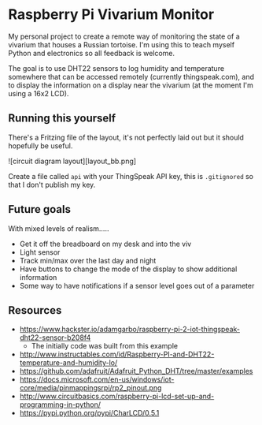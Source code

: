 # Raspberry Pi Vivarium Monitor

My personal project to create a remote way of monitoring the state of a vivarium that houses a Russian tortoise. I'm using this to teach myself Python and electronics so all feedback is welcome.

The goal is to use DHT22 sensors to log humidity and temperature somewhere that can be accessed remotely (currently thingspeak.com), and to display the information on a display near the vivarium (at the moment I'm using a 16x2 LCD).

## Running this yourself

There's a Fritzing file of the layout, it's not perfectly laid out but it should hopefully be useful.

![circuit diagram layout][layout_bb.png]

Create a file called `api` with your ThingSpeak API key, this is `.gitignored` so that I don't publish my key.

## Future goals

With mixed levels of realism.....

* Get it off the breadboard on my desk and into the viv 
* Light sensor
* Track min/max over the last day and night
* Have buttons to change the mode of the display to show additional information
* Some way to have notifications if a sensor level goes out of a parameter

## Resources

* https://www.hackster.io/adamgarbo/raspberry-pi-2-iot-thingspeak-dht22-sensor-b208f4
	* The initially code was built from this example
* http://www.instructables.com/id/Raspberry-PI-and-DHT22-temperature-and-humidity-lo/
* https://github.com/adafruit/Adafruit_Python_DHT/tree/master/examples
* https://docs.microsoft.com/en-us/windows/iot-core/media/pinmappingsrpi/rp2_pinout.png
* http://www.circuitbasics.com/raspberry-pi-lcd-set-up-and-programming-in-python/
* https://pypi.python.org/pypi/CharLCD/0.5.1